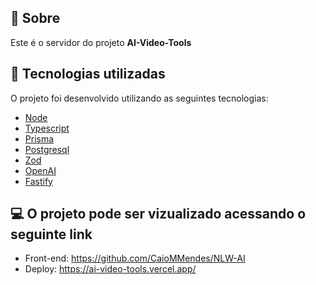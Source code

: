 
## 📌 Sobre

Este é o servidor do projeto **AI-Video-Tools**

## 🚀 Tecnologias utilizadas

O projeto foi desenvolvido utilizando as seguintes tecnologias:

- [Node]([https://.org/](https://nodejs.org/en))
- [Typescript](https://www.typescriptlang.org/)
- [Prisma](https://www.prisma.io/)
- [Postgresql](https://www.postgresql.org/)
- [Zod](https://zod.dev/)
- [OpenAI](https://platform.openai.com/overview)
- [Fastify](https://fastify.dev/docs/latest/Guides/Getting-Started/)

## 💻 O projeto pode ser vizualizado acessando o seguinte link

- Front-end: <https://github.com/CaioMMendes/NLW-AI>
- Deploy: <https://ai-video-tools.vercel.app/>
